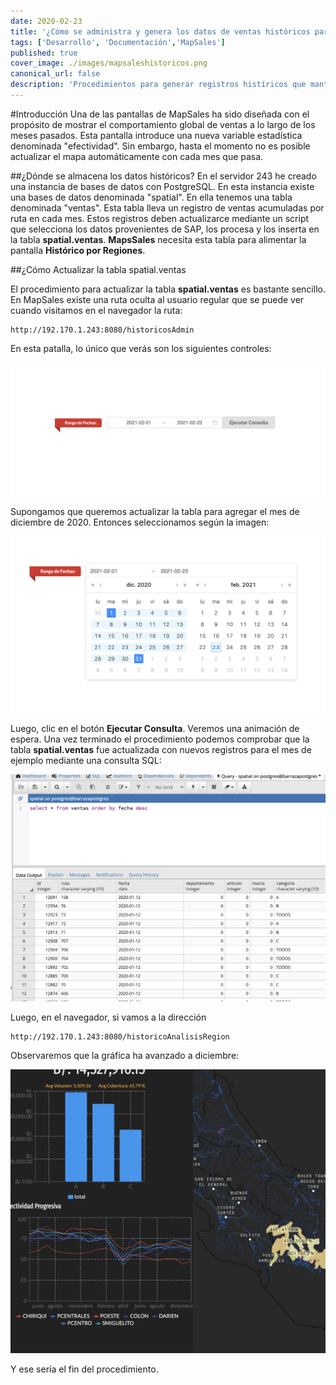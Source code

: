 ```yaml
---
date: 2020-02-23
title: '¿Cómo se administra y genera los datos de ventas históricos para MapSales?'
tags: ['Desarrollo', 'Documentación','MapSales']
published: true
cover_image: ./images/mapsaleshistoricos.png
canonical_url: false
description: 'Procedimientos para generar registros histíricos que mantengan actualizada la pantalla de Histórico de Ventas en MapSales.'
---
```


#Introducción
Una de las pantallas de MapSales ha sido diseñada con el propósito de mostrar el comportamiento global de ventas a lo largo de los meses pasados. Esta pantalla introduce una nueva variable estadística denominada "efectividad". Sin embargo, hasta el momento no es posible actualizar el mapa automáticamente con cada mes que pasa.

##¿Dónde se almacena los datos históricos?
En el servidor 243 he creado una instancia de bases de datos con PostgreSQL. En esta instancia existe una bases de datos denominada "spatial". En ella tenemos una tabla denominada "ventas". Esta tabla lleva un registro de ventas acumuladas por ruta en cada mes. Estos registros deben actualizarce mediante un script que selecciona los datos provenientes de SAP, los procesa y los inserta en la tabla **spatial.ventas**. **MapsSales** necesita esta tabla para alimentar la pantalla **Histórico por Regiones**.

##¿Cómo Actualizar la tabla spatial.ventas

El procedimiento para actualizar la tabla **spatial.ventas** es bastante sencillo. En MapSales existe una ruta oculta al usuario regular que se puede ver cuando visitamos en el navegador la ruta:

    http://192.170.1.243:8080/historicosAdmin

En esta patalla, lo único que verás son los siguientes controles:

![controleshistoricovenas](./images/controleshistoricoventas.png)

Supongamos que queremos actualizar la tabla para agregar el mes de diciembre de 2020. Entonces seleccionamos según la imagen:

![rango](./images/rangofechashistorico.png)

Luego, clic en el botón **Ejecutar Consulta**. Veremos una animación de espera. Una vez terminado el procedimiento podemos comprobar que la tabla **spatial.ventas** fue actualizada con nuevos registros para el mes de ejemplo mediante una consulta SQL:

![sqlsentence](./images/selectventas.png)

Luego, en el navegador, si vamos a la dirección 

    http://192.170.1.243:8080/historicoAnalisisRegion

Observaremos que la gráfica ha avanzado a diciembre:

![historicosactualizado](./images/historicosactualizado.png)

Y ese sería el fin del procedimiento.




